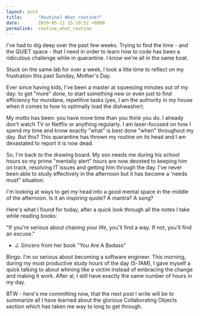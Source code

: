 ```yaml
---
layout: post
title:      "Routine? What routine?"
date:       2020-05-11 15:19:52 +0000
permalink:  routine_what_routine
---
```



I've had to dig deep over the past few weeks. Trying to find the time - and the QUIET space - that I need in order to learn how to code has been a ridiculous challenge while in quarantine.  I know we're all in the same boat. 

Stuck on the same lab for over a week, I took a litte time to reflect on my frustration this past Sunday, Mother's Day. 

Ever since having kids, I've been a master at squeezing minutes out of my day: to get "more" done, to start something new or even just to find efficiency for mundane, repetitive tasks (yes, I am the authority in my house when it comes to how to optimally load the dishwasher). 

My motto has been: you have more time than you think you do. I already don't watch TV or Netflix or anything regularly. I am laser-focused on how I spend my time and know exactly "what" is best done "when" throughout my day. But this? This quarantine has thrown my routine on its head and I am devastated to report it is now dead.

 So, I'm back to the drawing board.  My son needs me during his school hours so my prime "mentally alert" hours are now devoted to keeping him on track, resolving IT issues and getting him through the day. I've never been able to study effectively in the afternoon but it has become a 'needs must" situation. 
 
 I'm looking at ways to get my head into a good mental space in the middle of the afternoon.  Is it an inspiring quote? A mantra? A song? 
 
 Here's what I found for today, after a quick look through all the notes I take while reading books: 
 
 "If you're serious about chaning your life, you'll find a way.  If not, you'll find an excuse." 
 - J. Sincero from  her book "You Are A Badass"

Bingo. I'm so serious about becoming a software engineer. This morning, during my most productive study hours of the day (5-7AM), I gave myself a quick talking to about whining like a victim instead of embracing the change and making it work.  After al, I still have exactly the same number of hours in my day. 

BTW - here's me committing now, that the next post I write will be to summarize all I have learned about the glorious Collaborating Objects section which has taken me way to long to get through.  
